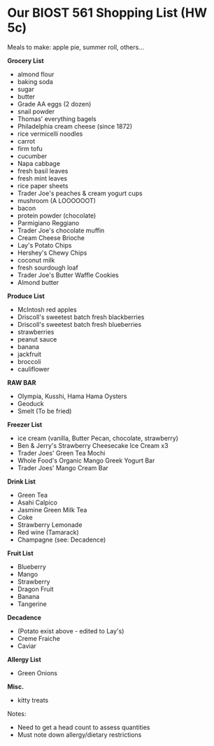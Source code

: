 # Our BIOST 561 Shopping List (HW 5c)

Meals to make: apple pie, summer roll, others...

**Grocery List**
- almond flour
- baking soda
- sugar
- butter
- Grade AA eggs (2 dozen)
- snail powder
- Thomas' everything bagels
- Philadelphia cream cheese (since 1872)
- rice vermicelli noodles
- carrot
- firm tofu
- cucumber
- Napa cabbage
- fresh basil leaves
- fresh mint leaves
- rice paper sheets
- Trader Joe's peaches & cream yogurt cups
- mushroom (A LOOOOOOT)
- bacon
- protein powder (chocolate)
- Parmigiano Reggiano
- Trader Joe's chocolate muffin
- Cream Cheese Brioche
- Lay's Potato Chips
- Hershey's Chewy Chips
- coconut milk
- fresh sourdough loaf
- Trader Joe's Butter Waffle Cookies
- Almond butter

**Produce List**
- McIntosh red apples
- Driscoll's sweetest batch fresh blackberries
- Driscoll's sweetest batch fresh blueberries
- strawberries
- peanut sauce
- banana
- jackfruit
- broccoli
- cauliflower

**RAW BAR**
- Olympia, Kusshi, Hama Hama Oysters
- Geoduck
- Smelt (To be fried)

**Freezer List**
- ice cream (vanilla, Butter Pecan, chocolate, strawberry)
- Ben & Jerry's Strawberry Cheesecake Ice Cream x3
- Trader Joes' Green Tea Mochi
- Whole Food's Organic Mango Greek Yogurt Bar
- Trader Joes' Mango Cream Bar

**Drink List**
- Green Tea
- Asahi Calpico
- Jasmine Green Milk Tea
- Coke
- Strawberry Lemonade
- Red wine (Tamarack)
- Champagne (see: Decadence)

**Fruit List**
- Blueberry
- Mango
- Strawberry
- Dragon Fruit
- Banana
- Tangerine

**Decadence**
- (Potato exist above - edited to Lay's)
- Creme Fraiche
- Caviar

**Allergy List**
- Green Onions

**Misc.**
- kitty treats

Notes:
- Need to get a head count to assess quantities
- Must note down allergy/dietary restrictions
